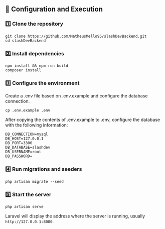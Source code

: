 ## 🚀 Configuration and Execution
### **1️⃣ Clone the repository**
```
git clone https://github.com/MatheusMello95/slashDevBackend.git
cd slashDevBackend
```
### **2️⃣ Install dependencies**
```
npm install && npm run build
composer install
```
### **3️⃣ Configure the environment**
Create a .env file based on .env.example and configure the database connection.
```
cp .env.example .env
```

After copying the contents of .env.example to .env, configure the database with the following information:

```
DB_CONNECTION=mysql
DB_HOST=127.0.0.1
DB_PORT=3306
DB_DATABASE=slashdev
DB_USERNAME=root
DB_PASSWORD=
```
### **4️⃣ Run migrations and seeders**
```
php artisan migrate --seed
```
### **5️⃣ Start the server**
```
php artisan serve
```
Laravel will display the address where the server is running, usually `http://127.0.0.1:8000`.

